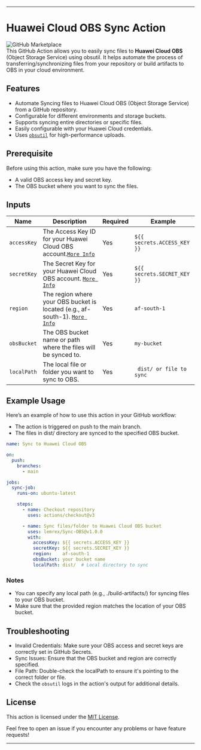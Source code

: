 


---
# Huawei Cloud OBS Sync Action

![GitHub Marketplace](https://img.shields.io/badge/Marketplace-Sync--OBS-blue)  
This GitHub Action allows you to easily sync files to **Huawei Cloud OBS** (Object Storage Service) using obsutil. It helps automate the process of transferring/synchronizing files from your repository or build artifacts to OBS in your cloud environment.

## Features

- Automate Syncing files to Huawei Cloud OBS (Object Storage Service) from a GitHub repository.
- Configurable for different environments and storage buckets.
- Supports syncing entire directories or specific files.
- Easily configurable with your Huawei Cloud credentials.
- Uses [`obsutil`](https://support.huaweicloud.com/intl/en-us/utiltg-obs/obs_11_0001.html) for high-performance uploads.

## Prerequisite
Before using this action, make sure you have the following:

- A valid OBS access key and secret key.
- The OBS bucket where you want to sync the files.

## Inputs

| Name          | Description                                                   | Required | Example                                      |
|---------------|---------------------------------------------------------------|----------|----------------------------------------------|
| `accessKey`    | The Access Key ID for your Huawei Cloud OBS account.[`More Info`](https://support.huaweicloud.com/intl/en-us/clientogw-obs/obs_03_0405.html)                              | Yes      | `${{ secrets.ACCESS_KEY }}`                  |
| `secretKey`   | The Secret Key for your Huawei Cloud OBS account. [`More Info`](https://support.huaweicloud.com/intl/en-us/clientogw-obs/obs_03_0405.html)                              | Yes      | `${{ secrets.SECRET_KEY }}`                 |
| `region`    | The region where your OBS bucket is located (e.g., af-south-1). [`More Info`](https://support.huaweicloud.com/intl/en-us/productdesc-obs/obs_03_0152.html)                           | Yes      | `af-south-1` |
| `obsBucket`   | The OBS bucket name or path where the files will be synced to.                                              | Yes      | `my-bucket`                     |
| `localPath`   | The local file or folder you want to sync to OBS.             | Yes      | ` dist/ or file to sync`                            |

## Example Usage
Here’s an example of how to use this action in your GitHub workflow:
- The action is triggered on push to the main branch.
- The files in dist/ directory are synced to the specified OBS bucket.

```yaml
name: Sync to Huawei Cloud OBS

on:
  push:
    branches:
      - main

jobs:
  sync-job:
    runs-on: ubuntu-latest

    steps:
      - name: Checkout repository
        uses: actions/checkout@v3

      - name: Sync files/folder to Huawei Cloud OBS bucket
        uses: lemrex/Sync-OBS@v1.0.0
        with:
          accessKey: ${{ secrets.ACCESS_KEY }}
          secretKey: ${{ secrets.SECRET_KEY }}
          region:    af-south-1
          obsBucket: your bucket name
          localPath: dist/  # Local directory to sync
```

### Notes
- You can specify any local path (e.g., ./build-artifacts/) for syncing files to your OBS bucket.
- Make sure that the provided region matches the location of your OBS bucket.

## Troubleshooting
- Invalid Credentials: Make sure your OBS access and secret keys are correctly set in GitHub Secrets.
- Sync Issues: Ensure that the OBS bucket and region are correctly specified.
- File Path: Double-check the localPath to ensure it's pointing to the correct folder or file.
- Check the `obsutil` logs in the action's output for additional details.


## License

This action is licensed under the [MIT License](LICENSE).



Feel free to open an issue if you encounter any problems or have feature requests!

---